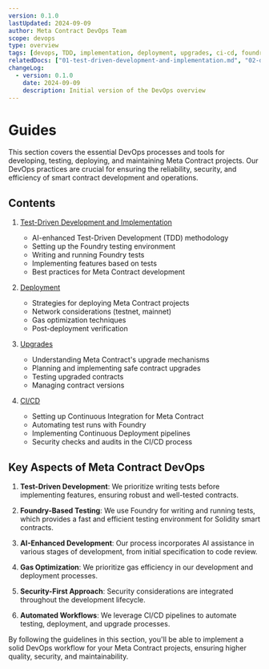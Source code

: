 ```yaml
---
version: 0.1.0
lastUpdated: 2024-09-09
author: Meta Contract DevOps Team
scope: devops
type: overview
tags: [devops, TDD, implementation, deployment, upgrades, ci-cd, foundry]
relatedDocs: ["01-test-driven-development-and-implementation.md", "02-deployment.md", "03-upgrades.md", "04-ci-cd.md"]
changeLog:
  - version: 0.1.0
    date: 2024-09-09
    description: Initial version of the DevOps overview
---
```


# Guides

This section covers the essential DevOps processes and tools for developing, testing, deploying, and maintaining Meta Contract projects. Our DevOps practices are crucial for ensuring the reliability, security, and efficiency of smart contract development and operations.

## Contents

1. [Test-Driven Development and Implementation](01-tdd.md)
   - AI-enhanced Test-Driven Development (TDD) methodology
   - Setting up the Foundry testing environment
   - Writing and running Foundry tests
   - Implementing features based on tests
   - Best practices for Meta Contract development

2. [Deployment](02-deployment.md)
   - Strategies for deploying Meta Contract projects
   - Network considerations (testnet, mainnet)
   - Gas optimization techniques
   - Post-deployment verification

3. [Upgrades](03-upgrades.md)
   - Understanding Meta Contract's upgrade mechanisms
   - Planning and implementing safe contract upgrades
   - Testing upgraded contracts
   - Managing contract versions

4. [CI/CD](04-ci-cd.md)
   - Setting up Continuous Integration for Meta Contract
   - Automating test runs with Foundry
   - Implementing Continuous Deployment pipelines
   - Security checks and audits in the CI/CD process

## Key Aspects of Meta Contract DevOps

1. **Test-Driven Development**: We prioritize writing tests before implementing features, ensuring robust and well-tested contracts.

2. **Foundry-Based Testing**: We use Foundry for writing and running tests, which provides a fast and efficient testing environment for Solidity smart contracts.

3. **AI-Enhanced Development**: Our process incorporates AI assistance in various stages of development, from initial specification to code review.

4. **Gas Optimization**: We prioritize gas efficiency in our development and deployment processes.

5. **Security-First Approach**: Security considerations are integrated throughout the development lifecycle.

6. **Automated Workflows**: We leverage CI/CD pipelines to automate testing, deployment, and upgrade processes.

By following the guidelines in this section, you'll be able to implement a solid DevOps workflow for your Meta Contract projects, ensuring higher quality, security, and maintainability.
